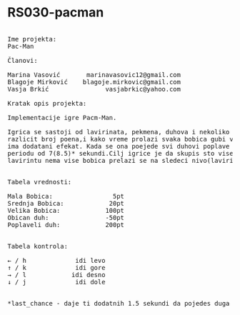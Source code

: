 # RS030-pacman  
  
<pre>  
Ime projekta:   
Pac-Man  
  
Članovi:  
  
Marina Vasović       marinavasovic12@gmail.com  
Blagoje Mirković    blagoje.mirkovic@gmail.com  
Vasja Brkić               vasjabrkic@yahoo.com  
  
Kratak opis projekta:  
  
Implementacije igre Pacm-Man.  
  
Igrica se sastoji od lavirinata, pekmena, duhova i nekoliko vrsta jestivih bobica. Svaka bobice vredi
razlicit broj poena,i kako vreme prolazi svaka bobica gubi vrednost, a pored toga srednja bobica
ima dodatani efekat. Kada se ona poejede svi duhovi poplave i tada pekmen moze njih da jede u narednom
periodu od 7(8.5)* sekundi.Cilj igrice je da skupis sto vise poena,i da pojedes sve bobice. Kada u
lavirintu nema vise bobica prelazi se na sledeci nivo(lavirint).
  
  
Tabela vrednosti:
  
Mala Bobica:                5pt  
Srednja Bobica:            20pt  
Velika Bobica:            100pt  
Obican duh:               -50pt  
Poplaveli duh:            200pt  
  
  
Tabela kontrola:  
  
&larr; / h             idi levo  
&uarr; / k             idi gore  
&rarr; / l            idi desno  
&darr; / j             idi dole  

  
*last_chance - daje ti dodatnih 1.5 sekundi da pojedes duga ili pobegnes od duha  
 </pre>
